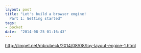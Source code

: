 ```yaml
---
layout: post
title: "Let's build a browser engine!
  Part 1: Getting started"
tags:
- pocket
date:  "2014-08-25 01:16:43"
---
```


http://limpet.net/mbrubeck/2014/08/08/toy-layout-engine-1.html

